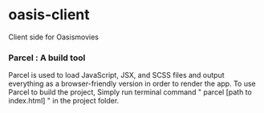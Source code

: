 # oasis-client
Client side for Oasismovies

### Parcel : A build tool
Parcel is used to load JavaScript, JSX, and SCSS files and output everything as a browser-friendly version in order to render the app. To use Parcel to build the project, Simply run terminal command " parcel [path to index.html] " in the project folder.

